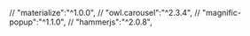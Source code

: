 //    "materialize":"^1.0.0",
    //    "owl.carousel":"^2.3.4",
    //    "magnific-popup":"^1.1.0",
    //    "hammerjs":"^2.0.8",

